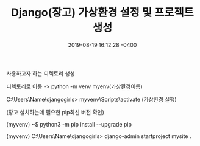 ﻿---
title: "Django(장고) 가상환경 설정 및 프로젝트 생성"
date: 2019-08-19 16:12:28 -0400
---
<p>사용하고자 하는 디렉토리 생성</p>
<p>디렉토리로 이동 -> python -m venv myenv(가상환경이름)</p>
<p>C:\Users\Name\djangogirls> myvenv\Scripts\activate (가상환경 실행)</p>

<p>(장고 설치하는데 필요한 pip최신 버전 확인)</p>
<p>(myvenv) ~$ python3 -m pip install --upgrade pip</p>

<p>(myvenv) C:\Users\Name\djangogirls> django-admin startproject mysite .</p>
